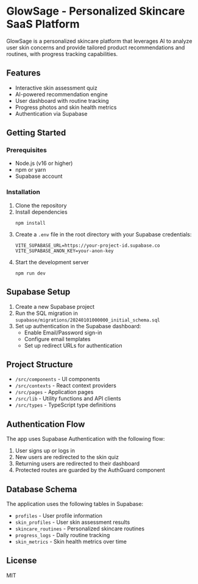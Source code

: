 # GlowSage - Personalized Skincare SaaS Platform

GlowSage is a personalized skincare platform that leverages AI to analyze user skin concerns and provide tailored product recommendations and routines, with progress tracking capabilities.

## Features

- Interactive skin assessment quiz
- AI-powered recommendation engine
- User dashboard with routine tracking
- Progress photos and skin health metrics
- Authentication via Supabase

## Getting Started

### Prerequisites

- Node.js (v16 or higher)
- npm or yarn
- Supabase account

### Installation

1. Clone the repository
2. Install dependencies
   ```
   npm install
   ```
3. Create a `.env` file in the root directory with your Supabase credentials:
   ```
   VITE_SUPABASE_URL=https://your-project-id.supabase.co
   VITE_SUPABASE_ANON_KEY=your-anon-key
   ```
4. Start the development server
   ```
   npm run dev
   ```

## Supabase Setup

1. Create a new Supabase project
2. Run the SQL migration in `supabase/migrations/20240101000000_initial_schema.sql`
3. Set up authentication in the Supabase dashboard:
   - Enable Email/Password sign-in
   - Configure email templates
   - Set up redirect URLs for authentication

## Project Structure

- `/src/components` - UI components
- `/src/contexts` - React context providers
- `/src/pages` - Application pages
- `/src/lib` - Utility functions and API clients
- `/src/types` - TypeScript type definitions

## Authentication Flow

The app uses Supabase Authentication with the following flow:

1. User signs up or logs in
2. New users are redirected to the skin quiz
3. Returning users are redirected to their dashboard
4. Protected routes are guarded by the AuthGuard component

## Database Schema

The application uses the following tables in Supabase:

- `profiles` - User profile information
- `skin_profiles` - User skin assessment results
- `skincare_routines` - Personalized skincare routines
- `progress_logs` - Daily routine tracking
- `skin_metrics` - Skin health metrics over time

## License

MIT
